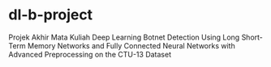 # dl-b-project
Projek Akhir Mata Kuliah Deep Learning
Botnet Detection Using Long Short-Term Memory Networks and Fully Connected Neural Networks with Advanced Preprocessing on the CTU-13 Dataset